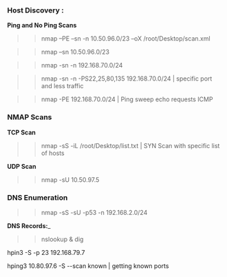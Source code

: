 ### Host Discovery : 

__Ping and No Ping Scans__

>> nmap –PE –sn -n 10.50.96.0/23 –oX /root/Desktop/scan.xml

>> nmap –sn 10.50.96.0/23

>> nmap -sn -n 192.168.70.0/24

>> nmap -sn -n -PS22,25,80,135 192.168.70.0/24  | specific port and less traffic

>> nmap -PE 192.168.70.0/24   |  Ping sweep echo requests ICMP

### NMAP Scans

__TCP Scan__

>> nmap -sS -iL /root/Desktop/list.txt            | SYN Scan with specific list of hosts


__UDP Scan__

>> nmap -sU 10.50.97.5


### DNS Enumeration 


>> nmap -sS -sU -p53 -n 192.168.2.0/24


__DNS Records:___

>> nslookup & dig



hpin3 -S -p 23 192.168.79.7


hping3 10.80.97.6 -S --scan known | getting known ports










 


